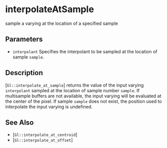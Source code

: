 # interpolateAtSample
sample a varying at the location of a specified sample

## Parameters
- `interpolant`
  Specifies the interpolant to be sampled at the location of sample
  `sample`.

## Description
[`Gl::interpolate_at_sample`] returns the value of the input varying
  `interpolant` sampled at the location of sample number `sample`. If
  multisample buffers are not available, the input varying will be
  evaluated at the center of the pixel. If sample `sample` does not
  exist, the position used to interpolate the input varying is
  undefined.

## See Also
- [`Gl::interpolate_at_centroid`]
- [`Gl::interpolate_at_offset`]
